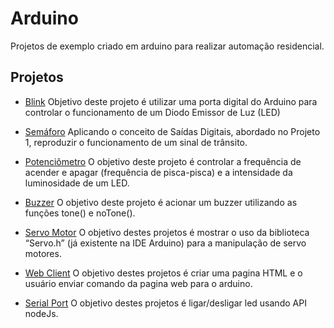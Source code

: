 # Arduino
Projetos de exemplo criado em arduino para realizar automação residencial. 

## Projetos

- [Blink](https://github.com/EdneiFNeto/ArduinoProject/tree/main/blick) Objetivo deste projeto é utilizar uma porta digital
do Arduino para controlar o funcionamento de um Diodo
Emissor de Luz (LED)

- [Semáforo](https://github.com/EdneiFNeto/ArduinoProject/tree/main/signal-led) Aplicando o conceito de Saídas Digitais, abordado
no Projeto 1, reproduzir o funcionamento de um sinal de
trânsito.

- [Potenciômetro](https://github.com/EdneiFNeto/ArduinoProject/tree/main/potentiometro) O objetivo deste projeto é controlar a frequência de
acender e apagar (frequência de pisca-pisca) e a
intensidade da luminosidade de um LED. 

- [Buzzer](https://github.com/EdneiFNeto/ArduinoProject/tree/main/buzzer) O objetivo deste projeto é acionar um buzzer
utilizando as funções tone() e noTone().  

- [Servo Motor](https://github.com/EdneiFNeto/ArduinoProject/tree/main/servo-motor) O objetivo destes projetos é mostrar o uso da
biblioteca “Servo.h” (já existente na IDE Arduino) para a
manipulação de servo motores. 


- [Web Client](https://github.com/EdneiFNeto/ArduinoProject/tree/main/web-client) O objetivo destes projetos é criar uma pagina HTML e o usuário enviar 
comando da pagina web para o arduino.


- [Serial Port](https://github.com/EdneiFNeto/ArduinoProject/tree/main/web-client) O objetivo destes projetos é ligar/desligar led usando API nodeJs.



